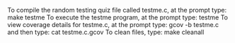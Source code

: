 To compile the random testing quiz file called testme.c, at the prompt type: make testme
To execute the testme program, at the prompt type: testme
To view coverage details for testme.c, at the prompt type: gcov -b testme.c
     and then type: cat testme.c.gcov
To clean files, type: make cleanall

